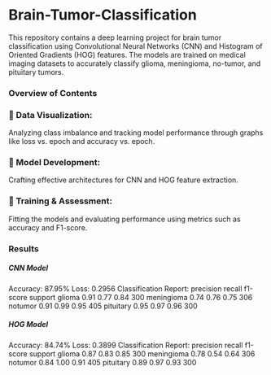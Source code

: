 # Brain-Tumor-Classification
This repository contains a deep learning project for brain tumor classification using Convolutional Neural Networks (CNN) and Histogram of Oriented Gradients (HOG) features. The models are trained on medical imaging datasets to accurately classify glioma, meningioma, no-tumor, and pituitary tumors.

### Overview of Contents
### 🧠  Data Visualization: 
Analyzing class imbalance and tracking model performance through graphs like loss vs. epoch and accuracy vs. epoch.

### 🧠  Model Development: 
Crafting effective architectures for CNN and HOG feature extraction.

### 🧠 Training & Assessment: 
Fitting the models and evaluating performance using metrics such as accuracy and F1-score.

### Results
##### CNN Model
Accuracy: 87.95%
Loss: 0.2956
Classification Report:
              precision    recall  f1-score   support
      glioma       0.91      0.77      0.84       300
  meningioma       0.74      0.76      0.75       306
     notumor       0.91      0.99      0.95       405
   pituitary       0.95      0.97      0.96       300

##### HOG Model
Accuracy: 84.74%
Loss: 0.3899
Classification Report:
              precision    recall  f1-score   support
      glioma       0.87      0.83      0.85       300
  meningioma       0.78      0.54      0.64       306
     notumor       0.84      1.00      0.91       405
   pituitary       0.89      0.97      0.93       300
